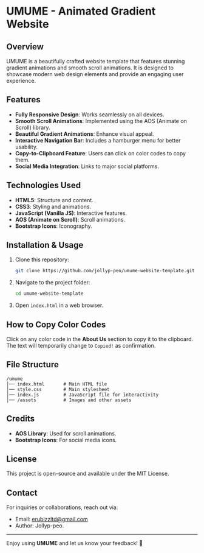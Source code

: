 # UMUME - Animated Gradient Website

## Overview
UMUME is a beautifully crafted website template that features stunning gradient animations and smooth scroll animations. It is designed to showcase modern web design elements and provide an engaging user experience.

## Features
- **Fully Responsive Design**: Works seamlessly on all devices.
- **Smooth Scroll Animations**: Implemented using the AOS (Animate on Scroll) library.
- **Beautiful Gradient Animations**: Enhance visual appeal.
- **Interactive Navigation Bar**: Includes a hamburger menu for better usability.
- **Copy-to-Clipboard Feature**: Users can click on color codes to copy them.
- **Social Media Integration**: Links to major social platforms.

## Technologies Used
- **HTML5**: Structure and content.
- **CSS3**: Styling and animations.
- **JavaScript (Vanilla JS)**: Interactive features.
- **AOS (Animate on Scroll)**: Scroll animations.
- **Bootstrap Icons**: Iconography.

## Installation & Usage
1. Clone this repository:
   ```bash
   git clone https://github.com/jollyp-peo/umume-website-template.git
   ```
2. Navigate to the project folder:
   ```bash
   cd umume-website-template
   ```
3. Open `index.html` in a web browser.

## How to Copy Color Codes
Click on any color code in the **About Us** section to copy it to the clipboard. The text will temporarily change to `Copied!` as confirmation.

## File Structure
```
/umume
│── index.html       # Main HTML file
│── style.css        # Main stylesheet
│── index.js         # JavaScript file for interactivity
│── /assets          # Images and other assets
```

## Credits
- **AOS Library**: Used for scroll animations.
- **Bootstrap Icons**: For social media icons.

## License
This project is open-source and available under the MIT License.

## Contact
For inquiries or collaborations, reach out via:
- Email: erubizzltd@gmail.com
- Author: Jollyp-peo.

---
Enjoy using **UMUME** and let us know your feedback! 🚀

